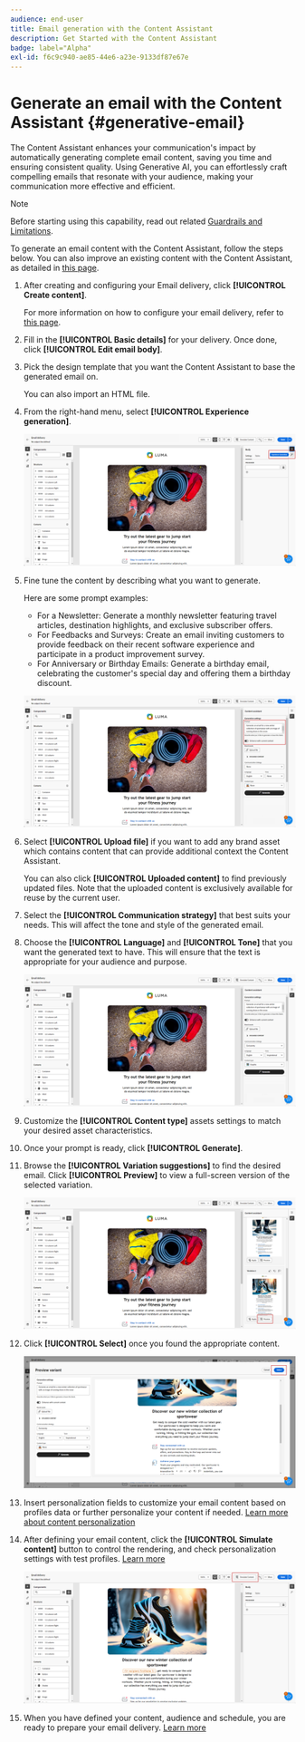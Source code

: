 ```yaml
---
audience: end-user
title: Email generation with the Content Assistant
description: Get Started with the Content Assistant
badge: label="Alpha"
exl-id: f6c9c940-ae85-44e6-a23e-9133df87e67e
---
```

# Generate an email with the Content Assistant {#generative-email}

The Content Assistant enhances your communication's impact by automatically generating complete email content, saving you time and ensuring consistent quality. Using Generative AI, you can effortlessly craft compelling emails that resonate with your audience, making your communication more effective and efficient.

>[!NOTE]
>
>Before starting using this capability, read out related [Guardrails and Limitations](generative-gs.md#guardrails-and-limitations).


To generate an email content with the Content Assistant, follow the steps below. You can also improve an existing content with the Content Assistant, as detailed in [this page](generative-content.md).

1. After creating and configuring your Email delivery, click **[!UICONTROL Create content]**.

    For more information on how to configure your email delivery, refer to [this page](../content/create-email-content.md).

1. Fill in the **[!UICONTROL Basic details]** for your delivery. Once done, click **[!UICONTROL Edit email body]**.

1. Pick the design template that you want the Content Assistant to base the generated email on.

    You can also import an HTML file.

1. From the right-hand menu, select **[!UICONTROL Experience generation]**.

    ![](assets/email-genai-1.png)

1. Fine tune the content by describing what you want to generate. 

    Here are some prompt examples:

    * For a Newsletter: Generate a monthly newsletter featuring travel articles, destination highlights, and exclusive subscriber offers.
    * For Feedbacks and Surveys: Create an email inviting customers to provide feedback on their recent software experience and participate in a product improvement survey.
    * For Anniversary or Birthday Emails: Generate a birthday email, celebrating the customer's special day and offering them a birthday discount.
    
    ![](assets/email-genai-2.png)

1. Select **[!UICONTROL Upload file]** if you want to add any brand asset which contains content that can provide additional context the Content Assistant.  

    You can also click **[!UICONTROL Uploaded content]** to find previously updated files. Note that the uploaded content is exclusively available for reuse by the current user.

1. Select the **[!UICONTROL Communication strategy]** that best suits your needs. This will affect the tone and style of the generated email.

1. Choose the **[!UICONTROL Language]** and **[!UICONTROL Tone]** that you want the generated text to have. This will ensure that the text is appropriate for your audience and purpose.

    ![](assets/email-genai-3.png)  

1. Customize the **[!UICONTROL Content type]** assets settings to match your desired asset characteristics.

1. Once your prompt is ready, click **[!UICONTROL Generate]**.

1. Browse the **[!UICONTROL Variation suggestions]** to find the desired email. Click **[!UICONTROL Preview]** to view a full-screen version of the selected variation.

    ![](assets/email-genai-4.png)

1. Click **[!UICONTROL Select]** once you found the appropriate content.

    ![](assets/email-genai-5.png)

1. Insert personalization fields to customize your email content based on profiles data or further personalize your content if needed. [Learn more about content personalization](../personalization/personalize.md)

1. After defining your email content, click the **[!UICONTROL Simulate content]** button to control the rendering, and check personalization settings with test profiles.  [Learn more](../preview-test/preview-content.md)

    ![](assets/email-genai-6.png)

1. When you have defined your content, audience and schedule, you are ready to prepare your email delivery. [Learn more](../monitor/prepare-send.md)
